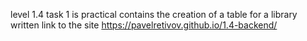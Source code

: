 level 1.4 task 1 is practical 
contains the creation of a table for a library written 
link to the site https://pavelretivov.github.io/1.4-backend/
